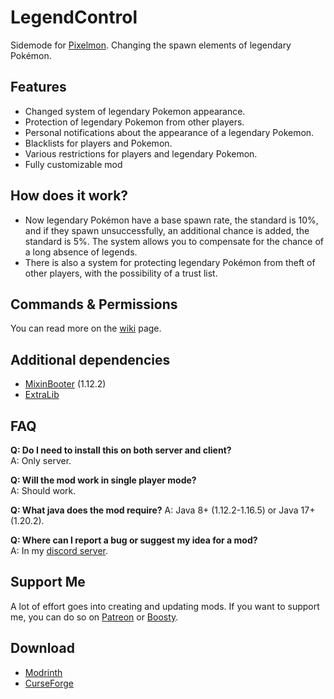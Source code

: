 # LegendControl
Sidemode for [Pixelmon](https://modrinth.com/mod/pixelmon). Changing the spawn elements of legendary Pokémon.

## Features
* Changed system of legendary Pokemon appearance.
* Protection of legendary Pokemon from other players.
* Personal notifications about the appearance of a legendary Pokemon.
* Blacklists for players and Pokemon.
* Various restrictions for players and legendary Pokemon.
* Fully customizable mod

## How does it work?
* Now legendary Pokémon have a base spawn rate, the standard is 10%, and if they spawn unsuccessfully, an additional chance is added, the standard is 5%. The system allows you to compensate for the chance of a long absence of legends.
* There is also a system for protecting legendary Pokémon from theft of other players, with the possibility of a trust list.

## Commands & Permissions
You can read more on the [wiki](https://github.com/VecooDEV/LegendControl/wiki/Commands-&-Permissions) page.

## Additional dependencies
* [MixinBooter](https://modrinth.com/mod/mixinbooter) (1.12.2)
* [ExtraLib](https://modrinth.com/mod/extralib)

## FAQ
**Q: Do I need to install this on both server and client?**  
A: Only server.

**Q: Will the mod work in single player mode?**  
A: Should work.

**Q: What java does the mod require?**
A: Java 8+ (1.12.2-1.16.5) or Java 17+ (1.20.2). 

**Q: Where can I report a bug or suggest my idea for a mod?**     
A: In my [discord server](https://discord.gg/VSGEVagRPq).

## Support Me
A lot of effort goes into creating and updating mods. If you want to support me, you can do so on [Patreon](https://www.patreon.com/Vecoo) or [Boosty](https://boosty.to/vecoo).

## Download
* [Modrinth](https://modrinth.com/mod/legendcontrol)
* [CurseForge](https://www.curseforge.com/minecraft/mc-mods/legendcontrol)